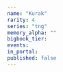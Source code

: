 ```yaml
---
name: "Kurak"
rarity: 4
series: "tng"
memory_alpha: ""
bigbook_tier:
events:
in_portal:
published: false
---
```

